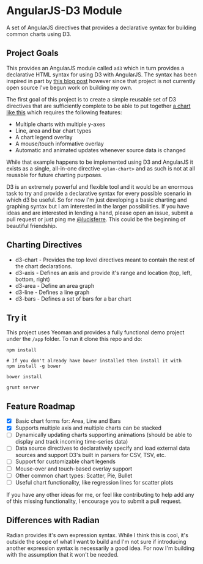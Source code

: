 # AngularJS-D3 Module

A set of AngularJS directives that provides a declarative syntax for building
common charts using D3.

## Project Goals

This provides an AngularJS module called `ad3` which in turn provides a
declarative HTML syntax for using D3 with AngularJS. The syntax has been
inspired in part by [this blog post][radian] however since that project is not
currently open source I've begun work on building my own.

The first goal of this project is to create a simple reusable set of D3
directives that are sufficiently complete to be able to put together
[a chart like this](http://j.mp/10FJZNy) which requires the following features:

- Multiple charts with multiple y-axes
- Line, area and bar chart types
- A chart legend overlay
- A mouse/touch informative overlay
- Automatic and animated updates whenever source data is changed

While that example happens to be implemented using D3 and AngularJS it exists
as a single, all-in-one directive `<plan-chart>` and as such is not at all
reusable for future charting purposes.

D3 is an extremely powerful and flexible tool and it would be an enormous task
to try and provide a declarative syntax for every possible scenario in which d3
be useful. So for now I'm just developing a basic charting and graphing syntax
but I am interested in the larger possibilities. If you have ideas and are
interested in lending a hand, please open an issue, submit a pull request or
just ping me [@lucisferre](https://twitter.com/lucisferre). This could be the
beginning of beautiful friendship.

## Charting Directives

- d3-chart - Provides the top level directives meant to contain the rest of the
  chart declarations.
- d3-axis - Defines an axis and provide it's range and location (top, left,
  bottom, right)
- d3-area - Define an area graph
- d3-line - Defines a line graph
- d3-bars - Defines a set of bars for a bar chart


## Try it

This project uses Yeoman and provides a fully functional demo project under the
`/app` folder. To run it clone this repo and do:

```
npm install

# If you don't already have bower installed then install it with
npm install -g bower

bower install

grunt server
```

## Feature Roadmap

- [x] Basic chart forms for: Area, Line and Bars
- [x] Supports multiple axis and multiple charts can be stacked
- [ ] Dynamically updating charts supporting animations (should be able to
display and track incoming time-series data)
- [ ] Data source directives to declaratively specify and load external data
sources and support D3's built in parsers for CSV, TSV, etc.
- [ ] Support for customizable chart legends
- [ ] Mouse-over and touch-based overlay support
- [ ] Other common chart types: Scatter, Pie, Bullet
- [ ] Useful chart functionality, like regression lines for scatter plots

If you have any other ideas for me, or feel like contributing to help add any
of this missing functionality, I encourage you to submit a pull request.


## Differences with Radian

Radian provides it's own expression syntax. While I think this is cool, it's
outside the scope of what I want to build and I'm not sure if introducing
another expression syntax is necessarily a good idea. For now I'm building with
the assumption that it won't be needed.


[radian]: http://www.skybluetrades.net/blog/posts/2013/04/24/radian/
